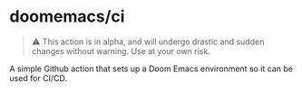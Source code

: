 # doomemacs/ci

> :warning: This action is in alpha, and will undergo drastic and sudden changes
> without warning. Use at your own risk.

A simple Github action that sets up a Doom Emacs environment so it can be used
for CI/CD.

